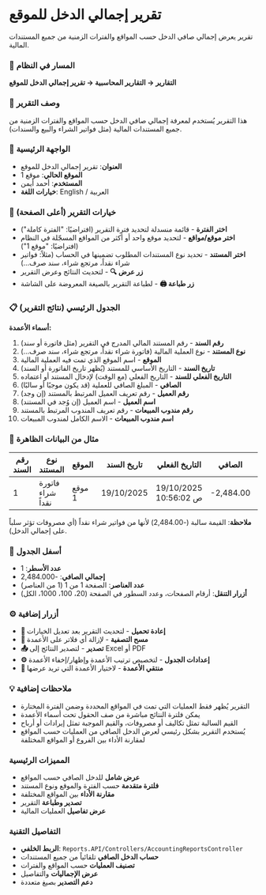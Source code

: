 # تقرير إجمالي الدخل للموقع
تقرير يعرض إجمالي صافي الدخل حسب المواقع والفترات الزمنية من جميع المستندات المالية.

### 🧭 المسار في النظام
**التقارير → التقارير المحاسبية → تقرير إجمالي الدخل للموقع**

### 🔹 وصف التقرير
هذا التقرير يُستخدم لمعرفة إجمالي صافي الدخل حسب المواقع والفترات الزمنية من جميع المستندات المالية (مثل فواتير الشراء والبيع والسندات).

### 🔹 الواجهة الرئيسية
- **العنوان**: تقرير إجمالي الدخل للموقع
- **الموقع الحالي**: موقع 1
- **المستخدم**: أحمد أيمن
- **خيارات اللغة**: English / العربية

### 🧭 خيارات التقرير (أعلى الصفحة)
- **اختر الفترة** - قائمة منسدلة لتحديد فترة التقرير (افتراضيًا: "الفترة كاملة")
- **اختر موقع/مواقع** - لتحديد موقع واحد أو أكثر من المواقع المسجّلة في النظام (افتراضيًا: "موقع 1")
- **اختر المستند** - تحديد نوع المستندات المطلوب تضمينها في الحساب (مثلاً: فواتير شراء نقداً، مرتجع شراء، سند صرف...)
- **زر عرض 🔍** - لتحديث النتائج وعرض التقرير
- **زر طباعة 🖨️** - لطباعة التقرير بالصيغة المعروضة على الشاشة

### 📋 الجدول الرئيسي (نتائج التقرير)
**أسماء الأعمدة:**

1. **رقم السند** - رقم المستند المالي المدرج في التقرير (مثل فاتورة أو سند)
2. **نوع المستند** - نوع العملية المالية (فاتورة شراء نقداً، مرتجع شراء، سند صرف...)
3. **الموقع** - اسم الموقع الذي تمت فيه العملية المالية
4. **تاريخ السند** - التاريخ الأساسي للمستند (يُظهر تاريخ الفاتورة أو السند)
5. **التاريخ الفعلي للسند** - التاريخ الفعلي (مع الوقت) لإدخال المستند أو اعتماده
6. **الصافي** - المبلغ الصافي للعملية (قد يكون موجبًا أو سالبًا)
7. **رقم العميل** - رقم تعريف العميل المرتبط بالمستند (إن وجد)
8. **اسم العميل** - اسم العميل (إن وُجد في المستند)
9. **رقم مندوب المبيعات** - رقم تعريف المندوب المرتبط بالمستند
10. **اسم مندوب المبيعات** - الاسم الكامل لمندوب المبيعات

### 📄 مثال من البيانات الظاهرة
| رقم السند | نوع المستند | الموقع | تاريخ السند | التاريخ الفعلي | الصافي | رقم العميل | اسم العميل | رقم المندوب | اسم المندوب |
|-----------|-------------|--------|-------------|---------------|--------|------------|------------|-------------|-------------|
| 1 | فاتورة شراء نقداً | موقع 1 | 19/10/2025 | 19/10/2025 10:56:02 ص | -2,484.00 | — | — | — | — |

**ملاحظة**: القيمة سالبة (-2,484.00) لأنها من فواتير شراء نقداً (أي مصروفات تؤثر سلباً على إجمالي الدخل).

### 🔢 أسفل الجدول
- **عدد الأسطر**: 1
- **إجمالي الصافي**: -2,484.000
- **عدد العناصر**: الصفحة 1 من 1 (1 من العناصر)
- **أزرار التنقل**: أرقام الصفحات، وعدد السطور في الصفحة (20، 100، 1000، الكل)

### ⚙️ أزرار إضافية
- **🔄 إعادة تحميل** - لتحديث التقرير بعد تعديل الخيارات
- **🧹 مسح التصفية** - لإزالة أي فلاتر على الأعمدة
- **📤 تصدير** - لتصدير النتائج إلى Excel أو PDF
- **⚙️ إعدادات الجدول** - لتخصيص ترتيب الأعمدة وإظهار/إخفاء الأعمدة
- **🧩 منتقي الأعمدة** - لاختيار الأعمدة التي تريد عرضها

### 💡 ملاحظات إضافية
- التقرير يُظهر فقط العمليات التي تمت في المواقع المحددة وضمن الفترة المختارة
- يمكن فلترة النتائج مباشرة من صف الحقول تحت أسماء الأعمدة
- القيم السالبة تمثل تكاليف أو مصروفات، والقيم الموجبة تمثل إيرادات أو أرباح
- يُستخدم التقرير بشكل رئيسي لعرض الدخل الصافي من العمليات حسب المواقع لمقارنة الأداء بين الفروع أو المواقع المختلفة

### المميزات الرئيسية
- **عرض شامل** للدخل الصافي حسب المواقع
- **فلترة متقدمة** حسب الفترة والموقع ونوع المستند
- **مقارنة الأداء** بين المواقع المختلفة
- **تصدير وطباعة** التقرير
- **عرض تفاصيل** العمليات المالية

### التفاصيل التقنية
- **الربط الخلفي**: `Reports.API/Controllers/AccountingReportsController`
- **حساب الدخل الصافي** تلقائياً من جميع المستندات
- **تصنيف العمليات** حسب المواقع والفترات
- **عرض الإجماليات** والتفاصيل
- **دعم التصدير** بصيغ متعددة

